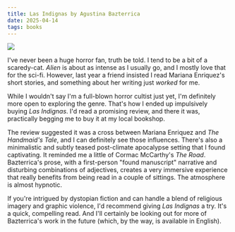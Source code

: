 ```yaml
---
title: Las Indignas by Agustina Bazterrica
date: 2025-04-14
tags: books
---
```

![](img/las-indignas.jpg)

I've never been a huge horror fan, truth be told. I tend to be a bit of a scaredy-cat. _Alien_ is about as intense as I usually go, and I mostly love that for the sci-fi. However, last year a friend insisted I read Mariana Enriquez's short stories, and something about her writing just _worked_ for me.

While I wouldn't say I'm a full-blown horror cultist just yet, I'm definitely more open to exploring the genre. That's how I ended up impulsively buying _Las Indignas_. I'd read a promising review, and there it was, practically begging me to buy it at my local bookshop.

The review suggested it was a cross between Mariana Enriquez and _The Handmaid's Tale_, and I can definitely see those influences. There's also a minimalistic and subtly teased post-climate apocalypse setting that I found captivating. It reminded me a little of Cormac McCarthy's _The Road_. Bazterrica's prose, with a first-person "found manuscript" narrative and disturbing combinations of adjectives, creates a very immersive experience that really benefits from being read in a couple of sittings. The atmosphere is almost hypnotic.

If you're intrigued by dystopian fiction and can handle a blend of religious imagery and graphic violence, I'd recommend giving _Las Indignas_ a try. It's a quick, compelling read. And I'll certainly be looking out for more of Bazterrica's work in the future (which, by the way, is available in English).
